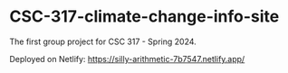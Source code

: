 # CSC-317-climate-change-info-site
The first group project for CSC 317 - Spring 2024. 

Deployed on Netlify:
https://silly-arithmetic-7b7547.netlify.app/
